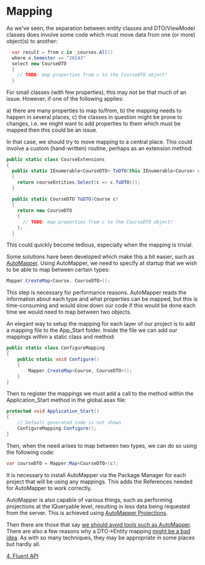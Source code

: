 # Mapping

As we've seen, the separation between entity classes and DTO/ViewModel classes does involve some code which must move data
from one (or more) object(s) to another:

```c#
  var result = from c in _courses.All()
  where x.Semester == "20143"
  select new CourseDTO
  {
    // TODO: map properties from c to the CourseDTO object!
  }
```

For small classes (with few properties), this may not be that much of an issue.
However, if one of the following applies:

a) there are many properties to map to/from,
b) the mapping needs to happen in several places,
c) the classes in question might be prone to changes, i.e. we might want to add properties to them which must be mapped then this could be an issue. 

In that case, we should try to move mapping to a central place. This could involve a custom (hand-written) routine, perhaps as an extension method:

```c#
public static class CourseExtensions
{
  public static IEnumerable<CourseDTO> ToDTO(this IEnumerable<Course> courseEntities)
  {
    return courseEntities.Select(c => c.ToDTO());
  }
  
  public static CourseDTO ToDTO(Course c)
  {
    return new CourseDTO
    {
      // TODO: map properties from c to the CourseDTO object!
    };
  }
```

This could quickly become tedious, especially when the mapping is trivial.

Some solutions have been developed which make this a bit easier, such as [AutoMapper](http://automapper.org/). Using
AutoMapper, we need to specify at startup that we wish to be able to map between certain types:

```c#
Mapper.CreateMap<Course, CourseDTO>();
```

This step is necessary for performance reasons. AutoMapper reads the information about each type and what properties
can be mapped, but this is time-consuming and would slow down our code if this would be done each time we would 
need to map between two objects. 

An elegant way to setup the mapping for each layer of our project is to add a mapping file to the App_Start folder. Inside the file we can add our mappings within a static class and method:

```c#
public static class ConfigureMapping
{
	public static void Configure()
	{
		Mapper.CreateMap<Course, CourseDTO>();
	}
}
```

Then to register the mappings we must add a call to the method within the Application_Start method in the global.asax file:

```c#
protected void Application_Start()
{
	// Default generated code is not shown
	ConfigureMapping.Configure();
}
```

Then, when the need arises to map between two types, we can do so using the following code:

```c#
var courseDTO = Mapper.Map<CourseDTO>(c);
```

It is necessary to install AutoMapper via the Package Manager for each project that will be using any mappings. This adds the References needed for AutoMapper to work correctly.

AutoMapper is also capable of various things, such as performing projections at the IQueryable level, resulting
in less data being requested from the server. This is achieved using [AutoMapper Projections](http://www.codeproject.com/Articles/814869/AutoMapper-tips-and-tricks).

Then there are those that say [we should avoid tools such as AutoMapper](http://www.uglybugger.org/software/post/friends_dont_let_friends_use_automapper). There are also
a few reasons why a DTO->Entity mapping [might be a bad idea](http://rogeralsing.com/2013/12/01/why-mapping-dtos-to-entities-using-automapper-and-entityframework-is-horrible/). As with so many techniques, they may be appropriate in some places but hardly all.


[4. Fluent API](4.%20Fluent%20API.md)
